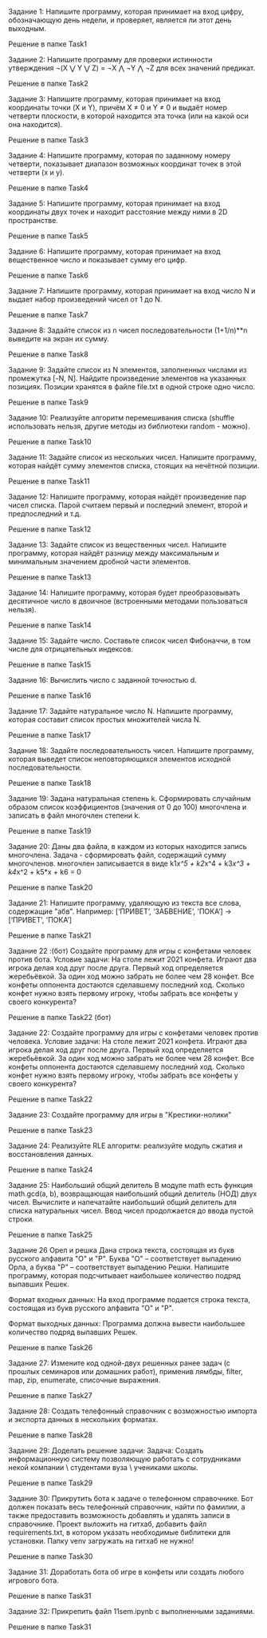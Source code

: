 Задание 1: Напишите программу, которая принимает на вход цифру, обозначающую день недели,
и проверяет, является ли этот день выходным.

Решение в папке Task1

Задание 2: Напишите программу для проверки истинности утверждения ¬(X ⋁ Y ⋁ Z) = ¬X ⋀ ¬Y ⋀ ¬Z для всех значений предикат.

Решение в папке Task2

Задание 3: Напишите программу, которая принимает на вход координаты точки (X и Y),
причём X ≠ 0 и Y ≠ 0 и выдаёт номер четверти плоскости, в которой находится эта точка
(или на какой оси она находится).

Решение в папке Task3

Задание 4: Напишите программу, которая по заданному номеру четверти, 
показывает диапазон возможных координат точек в этой четверти (x и y).

Решение в папке Task4

Задание 5: Напишите программу, которая принимает на вход координаты двух точек
и находит расстояние между ними в 2D пространстве.

Решение в папке Task5

Задание 6: Напишите программу, которая принимает на вход вещественное число и показывает сумму его цифр.

Решение в папке Task6

Задание 7: Напишите программу, которая принимает на вход число N и выдает набор произведений чисел от 1 до N.

Решение в папке Task7

Задание 8: Задайте список из n чисел последовательности (1+1/n)**n
выведите на экран их сумму.

Решение в папке Task8

Задание 9: Задайте список из N элементов, заполненных числами
из промежутка [-N, N]. Найдите произведение элементов
на указанных позициях.
Позиции хранятся в файле file.txt в одной строке одно число.

Решение в папке Task9

Задание 10: Реализуйте алгоритм перемешивания списка
(shuffle использовать нельзя, другие методы из библиотеки random - можно).

Решение в папке Task10

Задание 11: Задайте список из нескольких чисел.
Напишите программу, которая найдёт сумму элементов списка,
стоящих на нечётной позиции.

Решение в папке Task11

Задание 12: Напишите программу, которая найдёт произведение пар чисел списка.
Парой считаем первый и последний элемент, второй и предпоследний и т.д.

Решение в папке Task12

Задание 13: Задайте список из вещественных чисел. Напишите программу,
которая найдёт разницу между максимальным и минимальным значением
дробной части элементов.

Решение в папке Task13

Задание 14: Напишите программу, которая будет преобразовывать
десятичное число в двоичное (встроенными методами пользоваться нельзя).

Решение в папке Task14

Задание 15: Задайте число. Составьте список чисел Фибоначчи, в том числе для отрицательных индексов.

Решение в папке Task15

Задание 16: Вычислить число c заданной точностью d.

Решение в папке Task16

Задание 17: Задайте натуральное число N.
Напишите программу, которая составит список простых множителей числа N.

Решение в папке Task17

Задание 18: Задайте последовательность чисел.
Напишите программу, которая выведет список неповторяющихся
элементов исходной последовательности.

Решение в папке Task18

Задание 19: Задана натуральная степень k.
Сформировать случайным образом список коэффициентов (значения от 0 до 100)
многочлена и записать в файл многочлен степени k.

Решение в папке Task19

Задание 20: Даны два файла, в каждом из которых находится запись многочлена.
Задача - сформировать файл, содержащий сумму многочленов.
многочлен записывается в виде k1*x^5 + k2*x^4 + k3*x^3 + k4*x^2 + k5*x + k6 = 0

Решение в папке Task20

Задание 21: Напишите программу, удаляющую из текста все слова, содержащие "абв".
Например: [‘ПРИВЕТ’, ‘ЗАБВЕНИЕ’, 'ПОКА’] ->[‘ПРИВЕТ’, 'ПОКА’]  

Решение в папке Task21

Задание 22 :(бот)
Создайте программу для игры с конфетами человек против бота.
Условие задачи:
На столе лежит 2021 конфета.
Играют два игрока делая ход друг после друга.
Первый ход определяется жеребьёвкой.
За один ход можно забрать не более чем 28 конфет.
Все конфеты оппонента достаются сделавшему последний ход.
Сколько конфет нужно взять первому игроку, чтобы забрать все конфеты у своего конкурента?

Решение в папке Task22 (бот)

Задание 22:
Создайте программу для игры с конфетами человек против человека.
Условие задачи:
На столе лежит 2021 конфета.
Играют два игрока делая ход друг после друга.
Первый ход определяется жеребьёвкой.
За один ход можно забрать не более чем 28 конфет.
Все конфеты оппонента достаются сделавшему последний ход.
Сколько конфет нужно взять первому игроку, чтобы забрать все конфеты у своего конкурента?

Решение в папке Task22

Задание 23: Создайте программу для игры в "Крестики-нолики"

Решение в папке Task23

Задание 24:
Реализуйте RLE алгоритм: реализуйте модуль сжатия и восстановления данных.

Решение в папке Task24

Задание 25: Наибольший общий делитель
В модуле math есть функция math.gcd(a, b), возвращающая наибольший общий делитель (НОД) двух чисел.
Вычислите и напечатайте наибольший общий делитель для списка натуральных чисел.
Ввод чисел продолжается до ввода пустой строки.

Решение в папке Task25

Задание 26 Орел и решка
Дана строка текста, состоящая из букв русского алфавита "О" и "Р".
Буква "О" – соответствует выпадению Орла, а буква "Р" – соответствует выпадению Решки.
Напишите программу, которая подсчитывает наибольшее количество подряд выпавших Решек.

Формат входных данных:
На вход программе подается строка текста, состоящая из букв русского алфавита "О" и "Р".

Формат выходных данных:
Программа должна вывести наибольшее количество подряд выпавших Решек.

Решение в папке Task26

Задание 27: Измените код одной-двух решенных ранее задач
(с прошлых семинаров или домашних работ),
применив лямбды, filter, map, zip, enumerate, списочные выражения.

Решение в папке Task27

Задание 28:  Создать телефонный справочник с возможностью импорта и экспорта данных в нескольких форматах.

Решение в папке Task28

Задание 29: Доделать решение задачи: 
Задача: Создать информационную систему позволяющую работать с сотрудниками некой компании \ студентами вуза \ учениками школы.

Решение в папке Task29

Задание 30: Прикрутить бота к задаче о телефонном справочнике. Бот должен показать весь телефонный справочник, найти по фамилии, а также предоставить возможность добавлять и удалять записи в справочнике. Проект выложить на гитхаб, добавить файл requirements.txt, в котором указать необходимые библитеки для установки. Папку venv загружать на гитхаб не нужно!

Решение в папке Task30

Задание 31: Доработать бота об игре в конфеты или создать любого игрового бота.

Решение в папке Task31

Задание 32: Прикрепить файл 11sem.ipynb с выполненными заданиями.

Решение в папке Task31
















